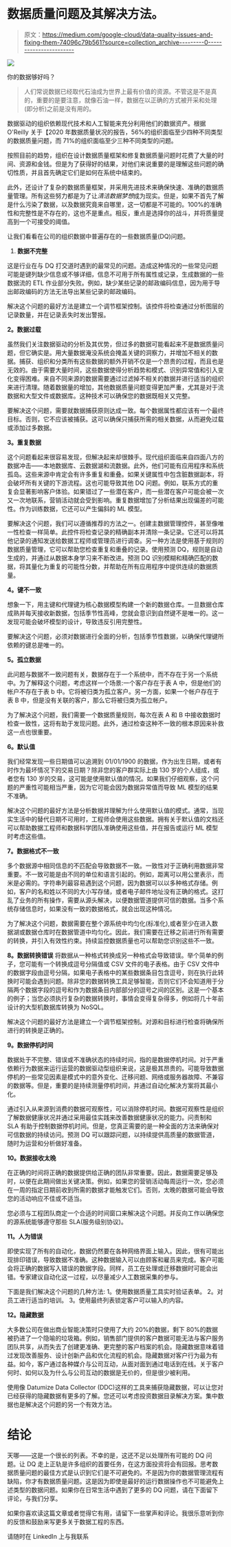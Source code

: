 # 数据质量问题及其解决方法。

> 原文：<https://medium.com/google-cloud/data-quality-issues-and-fixing-them-74096c79b561?source=collection_archive---------0----------------------->

![](img/bbbd43b4f7f0c53f84077eeb69c1f600.png)

你的数据够好吗？

> 人们常说数据已经取代石油成为世界上最有价值的资源。不管这是不是真的，重要的是要注意，就像石油一样，数据在以正确的方式被开采和处理(即分析)之前是没有用的。

数据驱动的组织依赖现代技术和人工智能来充分利用他们的数据资产。根据 O'Reilly 关于【2020 年数据质量状况的报告，56%的组织面临至少四种不同类型的数据质量问题，而 71%的组织面临至少三种不同类型的问题。

按照目前的趋势，组织在设计数据质量框架和修复数据质量问题时花费了大量的时间、资源和金钱。但是为了获得好的结果，对他们来说重要的是理解这些问题的确切性质，并且首先确定它们是如何在系统中结束的。

此外，还设计了复杂的数据质量框架，并采用先进技术来确保快速、准确的数据质量管理。所有这些努力都是为了让*清洁数据梦想*成为现实。但是，如果不首先了解是什么污染了数据，以及数据究竟来自哪里，这一切都是不可能的。100%的准确性和完整性是不存在的，这也不是重点。相反，重点是选择你的战斗，并将质量提高到一个可接受的阈值。

让我们看看在公司的组织数据中普遍存在的一些数据质量(DQ)问题。

1.  **数据不完整**

这是行业在与 DQ 打交道时遇到的最常见的问题。造成这种情况的一些常见问题可能是键列缺少信息或不够详细，信息不可用于所有属性或记录，生成数据的一些数据流的 ETL 作业部分失败。例如，缺少某些记录的邮政编码信息，因为用于导出邮政编码的方法无法导出某些记录的邮政编码。

解决这个问题的最好方法是建立一个调节框架控制。该控件将检查通过分析图层的记录数量，并在记录丢失时发出警报。

**2。数据过载**

虽然我们关注数据驱动的分析及其优势，但过多的数据可能看起来不是数据质量问题，但它确实是。用大量数据淹没系统会掩盖关键的洞察力，并增加不相关的数据。捕获、组织和分类所有这些数据的额外开销不仅是一个昂贵的过程，而且也是无效的。由于需要大量时间，这些数据使得分析趋势和模式、识别异常值和引入变化变得困难。来自不同来源的数据需要通过过滤掉不相关的数据并进行适当的组织来进行清理。随着数据量的增加，其他数据质量问题变得更加严重，尤其是对于流数据和大型文件或数据库。这种技术可以确保您的数据既相关又完整。

要解决这个问题，需要就数据捕获原则达成一致。每个数据属性都应该有一个最终目标。否则，它不应该被捕获。这可以确保只捕获所需的相关数据，从而避免过载或添加过多数据。

**3。重复数据**

这个问题看起来很容易发现，但解决起来却很棘手。现代组织面临来自四面八方的数据冲击——本地数据库、云数据湖和流数据。此外，他们可能有应用程序和系统孤岛。这些来源中肯定会有许多重复和重叠。如果关键属性中包含脏数据副本，将会破坏所有关键的下游流程。这也可能导致其他 DQ 问题。例如，联系方式的重复会显著影响客户体验。如果错过了一些潜在客户，而一些潜在客户可能会被一次又一次地联系，营销活动就会受到影响。重复数据增加了分析结果出现偏差的可能性。作为训练数据，它还可以产生偏斜的 ML 模型。

要解决这个问题，我们可以遵循推荐的方法之一。创建主数据管理控件，甚至像唯一性检查一样简单。此控件将检查记录的精确副本并清除一条记录。它还可以将其他记录的通知发送给数据工程师或管理员进行调查。另一种方法是使用基于规则的数据质量管理，它可以帮助您检查重复和重叠的记录。使用预测 DQ，规则是自动生成的，并通过从数据本身学习来不断改进。预测 DQ 识别模糊和精确匹配的数据，将其量化为重复的可能性分数，并帮助在所有应用程序中提供连续的数据质量。

**4。键不一致**

想象一下，用主键和代理键为核心数据模型构建一个新的数据仓库。一旦数据仓库成熟并每天接收新数据，包括季节性高峰，您就会意识到自然键不是唯一的。这一发现可能会破坏模型的设计，导致违反引用完整性。

要解决这个问题，必须对数据进行全面的分析，包括季节性数据，以确保代理键所依赖的键总是唯一的。

**5。孤立数据**

此问题与数据不一致问题有关，数据存在于一个系统中，而不存在于另一个系统中。为了解释这个问题，考虑这样一个场景:一个客户存在于表 A 中，但是他们的帐户不存在于表 b 中。它将被归类为孤立客户。另一方面，如果一个帐户存在于表 B 中，但是没有关联的客户，那么它将被归类为孤立帐户。

为了解决这个问题，我们需要一个数据质量规则，每次在表 A 和 B 中接收数据时检查一致性，这将有助于发现问题。此外，通过检查这种不一致的根本原因来补救这一点也很重要。

**6。默认值**

我们经常发现一些日期值可以追溯到 01/01/1900 的数据，作为出生日期，或者有时作为最坏情况下的交易日期？除非您的客户群实际上由 130 岁的个人组成，或者您有 130 岁的交易，这可能是使用默认值的情况。如果我们仔细观察，这个问题的严重性可能相当严重，因为它可能会因为数据异常值而导致 ML 模型的结果不准确。

解决这个问题的最好方法是分析数据并理解为什么使用默认值的模式。通常，当现实生活中的替代日期不可用时，工程师会使用这些数据。拥有关于默认值的文档还可以帮助数据工程师和数据科学团队准确使用这些值，并在报告或运行 ML 模型时考虑这些值。

**7。数据格式不一致**

多个数据源中相同信息的不匹配会导致数据不一致。一致性对于正确利用数据非常重要。不一致可能是由不同的单位和语言引起的。例如，距离可以用公里表示，而米是必需的。字符串列最容易遇到这个问题，因为数据可以以多种格式存储。例如，客户的名和姓以不同的大小写存储，或者电子邮件地址没有正确的格式。这打乱了业务的所有操作，需要从源头解决，以便数据管道提供可信的数据。当多个系统存储信息时，如果没有一致的数据格式，就会出现这种情况。

为了解决这个问题，数据需要在整个源系统中均匀化(标准化),或者至少在进入数据湖或数据仓库时在数据管道中均匀化。因此，我们需要在迁移之前进行所有需要的转换，并引入有效性约束。持续监控数据质量也可以帮助您识别这些不一致。

**8。数据转换错误**
将数据从一种格式转换成另一种格式会导致错误。举个简单的例子，您可能有一个转换成逗号分隔值或 CSV 文件的电子表格。由于 CSV 文件中的数据字段由逗号分隔，如果电子表格中的某些数据条目包含逗号，则在执行此转换时可能会遇到问题。除非您的数据转换工具足够智能，否则它们不会知道用于分隔两个数据字段的逗号和作为数据条目内部部分的逗号之间的区别。这是一个基本的例子；当您必须执行复杂的数据转换时，事情会变得复杂得多，例如将几十年前设计的大型机数据库转换为 NoSQL。

解决这个问题的最好方法是建立一个调节框架控制。对源和目标进行检查将确保所进行的转换是正确的。

**9。数据停机时间**

数据处于不完整、错误或不准确状态的持续时间，指的是数据停机时间。对于严重依赖行为数据来运行运营的数据驱动型组织来说，这是极其昂贵的。可能导致数据停机的一些常见因素是模式中的意外变化、迁移问题、网络或服务器故障、不兼容的数据等。但是，重要的是持续测量停机时间，并通过自动化解决方案将其最小化。

通过引入从来源到消费的数据可观察性，可以消除停机时间。数据可观察性是组织了解数据健康状况并通过采用最佳实践来改善数据健康状况的能力。问责制和 SLA 有助于控制数据停机时间。但是，您真正需要的是一种全面的方法来确保对可信数据的持续访问。预测 DQ 可以跟踪问题，以持续提供高质量的数据管道，随时为运营和分析做好准备。

**10。数据接收太晚**

在正确的时间将正确的数据提供给正确的团队非常重要。因此，数据需要足够及时，以便在此期间做出关键决策。例如，如果您的营销活动每周运行一次，您必须在一周的指定日期前收到所需的数据才能触发它们。否则，太晚的数据可能会导致您的活动响应不佳或不适当。

您必须与工程团队商定一个合适的时间窗口来解决这个问题。并反向工作以确保您的源系统能够遵守那些 SLA(服务级别协议)。

**11。人为错误**

即使实现了所有的自动化，数据仍然要在各种网络界面上输入。因此，很有可能出现排印错误，导致数据不准确。这种数据输入可以由顾客和雇员来完成。客户可能会将正确的数据写入错误的数据字段。同样，员工在处理或迁移数据时可能会出错。专家建议自动化这一过程，以尽量减少人工数据采集的参与。

下面是我们解决这个问题的几种方法:
1。使用数据质量工具实时验证表单。
2。对员工进行适当的培训。
3。使用最终列表锁定客户可以输入的内容。

**12。隐藏数据**

大多数公司在做出商业智能决策时只使用了大约 20%的数据，剩下 80%的数据被扔进了一个隐喻的垃圾箱。例如，销售部门提供的客户数据可能无法与客户服务团队共享，从而失去了创建更准确、更完整的客户档案的机会。隐藏数据意味着错过发现改善服务、设计创新产品和优化流程的机会。隐藏数据对客户行为最为有益。如今，客户通过各种媒介与公司互动，从面对面到通过电话到在线。关于客户何时、如何以及为什么与公司互动的数据是无价的，但是很少被利用。

使用像 Datumize Data Collector (DDC)这样的工具来捕获隐藏数据，可以让您对已经获得的隐藏数据有更多的了解。您还可以考虑投资数据目录解决方案。集中数据也是解决这个问题的另一个有效方法。

# **结论**

天哪——这是一个很长的列表。不幸的是，这还不足以处理所有可能的 DQ 问题。让 DQ 走上正轨是许多组织的首要任务，在这方面投资将会有回报。思考数据质量问题的最佳方式是认识到它们是不可避免的。不是因为你的数据管理流程有缺陷，你才有数据质量问题。这是因为即使是最好的运行数据操作也不可能避免上述类型的数据问题。如果你在日常生活中遇到了更多的 DQ 问题，请在下面留下评论，与我们分享。

如果你喜欢读这篇文章或者觉得它有用，请留下一些掌声和评论。我很乐意听到你的反馈和鼓励来写更多关于数据工程的东西。

请随时在 LinkedIn 上与我联系